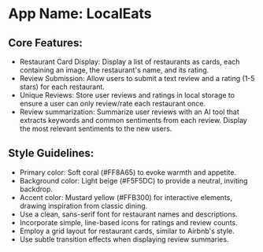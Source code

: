 # **App Name**: LocalEats

## Core Features:

- Restaurant Card Display: Display a list of restaurants as cards, each containing an image, the restaurant's name, and its rating.
- Review Submission: Allow users to submit a text review and a rating (1-5 stars) for each restaurant.
- Unique Reviews: Store user reviews and ratings in local storage to ensure a user can only review/rate each restaurant once.
- Review summarization: Summarize user reviews with an AI tool that extracts keywords and common sentiments from each review. Display the most relevant sentiments to the new users.

## Style Guidelines:

- Primary color: Soft coral (#FF8A65) to evoke warmth and appetite.
- Background color: Light beige (#F5F5DC) to provide a neutral, inviting backdrop.
- Accent color: Mustard yellow (#FFB300) for interactive elements, drawing inspiration from classic dining.
- Use a clean, sans-serif font for restaurant names and descriptions.
- Incorporate simple, line-based icons for ratings and review counts.
- Employ a grid layout for restaurant cards, similar to Airbnb's style.
- Use subtle transition effects when displaying review summaries.